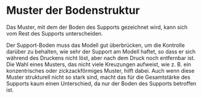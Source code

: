 Muster der Bodenstruktur
====
Das Muster, mit dem der Boden des Supports gezeichnet wird, kann sich vom Rest des Supports unterscheiden.

Der Support-Boden muss das Modell gut überbrücken, um die Kontrolle darüber zu behalten, wie sehr der Support am Modell haftet, so dass er sich während des Druckens nicht löst, aber nach dem Druck noch entfernbar ist. Die Wahl eines Musters, das nicht viele Kreuzungen aufweist, wie z. B. ein konzentrisches oder zickzackförmiges Muster, hilft dabei. Auch wenn diese Muster strukturell nicht so stark sind, macht das für die Gesamtstärke des Supports kaum einen Unterschied, da nur der Boden des Supports betroffen ist.